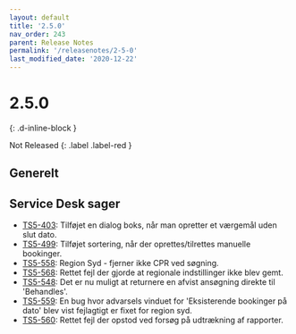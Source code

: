 ```yaml
---
layout: default
title: '2.5.0'
nav_order: 243
parent: Release Notes
permalink: '/releasenotes/2-5-0'
last_modified_date: '2020-12-22'
---
```


# 2.5.0
{: .d-inline-block }

Not Released
{: .label .label-red }

## Generelt


## Service Desk sager
- [TS5-403](https://sd.trifork.com/browse/TS5-403): Tilføjet en dialog boks, når man opretter et værgemål uden slut dato.
- [TS5-499](https://sd.trifork.com/browse/TS5-499): Tilføjet sortering, når der oprettes/tilrettes manuelle bookinger.
- [TS5-558](https://sd.trifork.com/browse/TS5-558): Region Syd - fjerner ikke CPR ved søgning.
- [TS5-568](https://sd.trifork.com/browse/TS5-568): Rettet fejl der gjorde at regionale indstillinger ikke blev gemt.
- [TS5-548](https://sd.trifork.com/browse/TS5-548): Det er nu muligt at returnere en afvist ansøgning direkte til 'Behandles'.
- [TS5-559](https://sd.trifork.com/browse/TS5-559): En bug hvor advarsels vinduet for 'Eksisterende bookinger på dato' blev vist fejlagtigt er fixet for region syd. 
- [TS5-560](https://sd.trifork.com/browse/TS5-560): Rettet fejl der opstod ved forsøg på udtrækning af rapporter.
